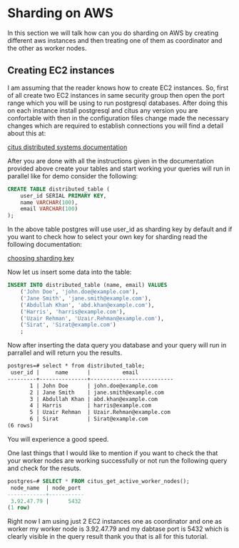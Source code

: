 # Sharding on AWS 

In this section we will talk how can you do sharding on AWS by creating different aws instances and then treating one of them as coordinator and the other as worker nodes.

## Creating EC2 instances

I am assuming that the reader knows how to create EC2 instances. So, first of all create two EC2 instances in same security group then open the port range which you will be using to run postgresql databases. After doing this on each instance install postgresql and citus any version you are confortable with then in the configuration files change made the necessary changes which are required to establish connections you will find a detail about this at:

[citus distributed systems documentation](https://docs.citusdata.com/en/v11.1/installation/multi_node_rhel.html)

After you are done with all the instructions given in the documentation provided above create your tables and start working your queries will run in parallel like for demo consider the following:

```sql
CREATE TABLE distributed_table (
    user_id SERIAL PRIMARY KEY,
    name VARCHAR(100),
    email VARCHAR(100)
);

```
In the above table postgres will use user_id as sharding key by default and if you want to check how to select your own key for sharding read the following documentation:

[choosing sharding key](https://docs.citusdata.com/en/v11.3/sharding/data_modeling.html)

Now let us insert some data into the table:

```sql
INSERT INTO distributed_table (name, email) VALUES
    ('John Doe', 'john.doe@example.com'),
    ('Jane Smith', 'jane.smith@example.com'),
    ('Abdullah Khan', 'abd.khan@example.com'),
    ('Harris', 'harris@example.com'),
    ('Uzair Rehman', 'Uzair.Rehman@example.com'),
    ('Sirat', 'Sirat@example.com')
    ;

```

Now after inserting the data query you database and your query will run in parrallel and will return you the results.

```txt
postgres=# select * from distributed_table;
 user_id |     name      |          email           
---------+---------------+--------------------------
       1 | John Doe      | john.doe@example.com
       2 | Jane Smith    | jane.smith@example.com
       3 | Abdullah Khan | abd.khan@example.com
       4 | Harris        | harris@example.com
       5 | Uzair Rehman  | Uzair.Rehman@example.com
       6 | Sirat         | Sirat@example.com
(6 rows)

```
You will experience a good speed.


One last things that I would like to mention if you want to check the that your worker nodes are working successfully or not run the following query and check for the resuts.

```sql
postgres=# SELECT * FROM citus_get_active_worker_nodes();
 node_name  | node_port 
------------+-----------
 3.92.47.79 |      5432
(1 row)

```

Right now I am using just 2 EC2 instances one as coordinator and one as worker my worker node is 3.92.47.79 and my dabtase port is 5432 which is clearly visible in the query result thank you that is all for this tutorial.